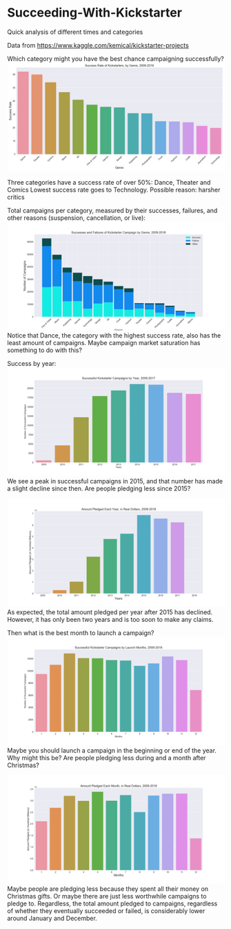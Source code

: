 # Succeeding-With-Kickstarter
Quick analysis of different times and categories

Data from https://www.kaggle.com/kemical/kickstarter-projects

Which category might you have the best chance campaigning successfully?
![alt text](graphs/graph_3.png "category success")

Three categories have a success rate of over 50%: Dance, Theater and Comics
Lowest success rate goes to Technology. 
Possible reason: harsher critics

Total campaigns per category, measured by their successes, failures, and other reasons (suspension, cancellation, or live):
![alt text](graphs/graph_4.png "total campaigns")
Notice that Dance, the category with the highest success rate, also has the least amount of campaigns. Maybe campaign market saturation has something to do with this?

Success by year:
![alt text](graphs/graph_6.png "year success")
We see a peak in successful campaigns in 2015, and that number has made a slight decline since then.
Are people pledging less since 2015?

![alt text](graphs/graph_2.png "pledgedperyear")
As expected, the total amount pledged per year after 2015 has declined. However, it has only been two years and is too soon to make any claims.

Then what is the best month to launch a campaign?
![alt text](graphs/graph_5.png "monthly success")
Maybe you should launch a campaign in the beginning or end of the year. Why might this be? Are people pledging less during and a month after Christmas?

![alt text](graphs/graph_1.png "monthly pledge")
Maybe people are pledging less because they spent all their money on Christmas gifts. Or maybe there are just less worthwhile campaigns to pledge to. Regardless, the total amount pledged to campaigns, regardless of whether they eventually succeeded or failed, is considerably lower around January and December. 
